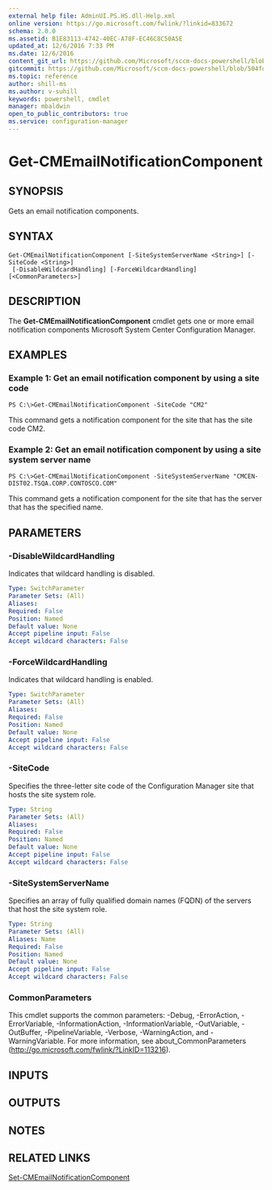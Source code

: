 ```yaml
---
external help file: AdminUI.PS.HS.dll-Help.xml
online version: https://go.microsoft.com/fwlink/?linkid=833672
schema: 2.0.0
ms.assetid: B1E83113-4742-40EC-A78F-EC46C8C50A5E
updated_at: 12/6/2016 7:33 PM
ms.date: 12/6/2016
content_git_url: https://github.com/Microsoft/sccm-docs-powershell/blob/master/sccm-cmdlets/ConfigurationManager/vlatest/Get-CMEmailNotificationComponent.md
gitcommit: https://github.com/Microsoft/sccm-docs-powershell/blob/504fd5ae0c4dcc14877d18b3f201f0c5172688ce/sccm-cmdlets/ConfigurationManager/vlatest/Get-CMEmailNotificationComponent.md
ms.topic: reference
author: shill-ms
ms.author: v-suhill
keywords: powershell, cmdlet
manager: mbaldwin
open_to_public_contributors: true
ms.service: configuration-manager
---
```


# Get-CMEmailNotificationComponent

## SYNOPSIS
Gets an email notification components.

## SYNTAX

```
Get-CMEmailNotificationComponent [-SiteSystemServerName <String>] [-SiteCode <String>]
 [-DisableWildcardHandling] [-ForceWildcardHandling] [<CommonParameters>]
```

## DESCRIPTION
The **Get-CMEmailNotificationComponent** cmdlet gets one or more email notification components Microsoft System Center Configuration Manager.

## EXAMPLES

### Example 1: Get an email notification component by using a site code
```
PS C:\>Get-CMEmailNotificationComponent -SiteCode "CM2"
```

This command gets a notification component for the site that has the site code CM2.

### Example 2: Get an email notification component by using a site system server name
```
PS C:\>Get-CMEmailNotificationComponent -SiteSystemServerName "CMCEN-DIST02.TSQA.CORP.CONTOSCO.COM"
```

This command gets a notification component for the site that has the server that has the specified name.

## PARAMETERS

### -DisableWildcardHandling
Indicates that wildcard handling is disabled.

```yaml
Type: SwitchParameter
Parameter Sets: (All)
Aliases: 
Required: False
Position: Named
Default value: None
Accept pipeline input: False
Accept wildcard characters: False
```

### -ForceWildcardHandling
Indicates that wildcard handling is enabled.

```yaml
Type: SwitchParameter
Parameter Sets: (All)
Aliases: 
Required: False
Position: Named
Default value: None
Accept pipeline input: False
Accept wildcard characters: False
```

### -SiteCode
Specifies the three-letter site code of the Configuration Manager site that hosts the site system role.

```yaml
Type: String
Parameter Sets: (All)
Aliases: 
Required: False
Position: Named
Default value: None
Accept pipeline input: False
Accept wildcard characters: False
```

### -SiteSystemServerName
Specifies an array of fully qualified domain names (FQDN) of the servers that host the site system role.

```yaml
Type: String
Parameter Sets: (All)
Aliases: Name
Required: False
Position: Named
Default value: None
Accept pipeline input: False
Accept wildcard characters: False
```

### CommonParameters
This cmdlet supports the common parameters: -Debug, -ErrorAction, -ErrorVariable, -InformationAction, -InformationVariable, -OutVariable, -OutBuffer, -PipelineVariable, -Verbose, -WarningAction, and -WarningVariable. For more information, see about_CommonParameters (http://go.microsoft.com/fwlink/?LinkID=113216).

## INPUTS

## OUTPUTS

## NOTES

## RELATED LINKS

[Set-CMEmailNotificationComponent](xref:ConfigurationManager/vlatest/Set-CMEmailNotificationComponent.md)


